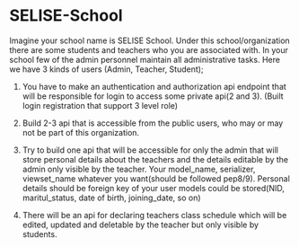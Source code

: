 # SELISE-School
Imagine your school name is SELISE School. Under this school/organization there are some students and teachers who you are associated with. In your school few of the admin personnel maintain all administrative tasks. Here we have 3 kinds of users (Admin, Teacher, Student); 

1. You have to make an authentication and authorization api endpoint that will be responsible for login to access some private api(2 and 3). (Built login registration that support 3 level role) 

2. Build 2-3 api that is accessible from the public users, who may or may not be part of this organization. 

3. Try to build one api that will be accessible for only the admin that will store personal details about the teachers and the details editable by the admin only visible by the teacher. Your model_name, serializer, viewset_name whatever you want(should be followed pep8/9). Personal details should be foreign key of your user models could be stored(NID, maritul_status, date of birth, joining_date, so on)

4. There will be an api for declaring teachers class schedule which will be edited, updated and deletable by the teacher but only visible by students.
